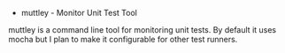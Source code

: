 * muttley - Monitor Unit Test Tool

muttley is a command line tool for monitoring unit tests. By default it uses mocha but I plan to make it configurable for other test runners.
